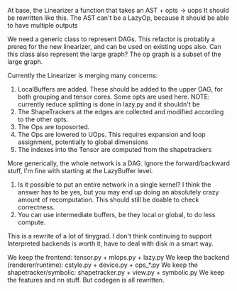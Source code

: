 At base, the Linearizer a function that takes an AST + opts -> uops
It should be rewritten like this. The AST can't be a LazyOp, because it should be able to have multiple outputs

We need a generic class to represent DAGs.
This refactor is probably a prereq for the new linearizer, and can be used on existing uops also.
Can this class also represent the large graph? The op graph is a subset of the large graph.

Currently the Linearizer is merging many concerns:

1. LocalBuffers are added. These should be added to the upper DAG, for both grouping and tensor cores. Some opts are used here. NOTE: currently reduce splitting is done in lazy.py and it shouldn't be
2. The ShapeTrackers at the edges are collected and modified according to the other opts.
3. The Ops are toposorted.
4. The Ops are lowered to UOps. This requires expansion and loop assignment, potentially to global dimensions
5. The indexes into the Tensor are computed from the shapetrackers

More generically, the whole network is a DAG. Ignore the forward/backward stuff, I'm fine with starting at the LazyBuffer level.

1. Is it possible to put an entire network in a single kernel? I think the answer has to be yes, but you may end up doing an absolutely crazy amount of recomputation. This should still be doable to check correctness.
2. You can use intermediate buffers, be they local or global, to do less compute.

This is a rewrite of a lot of tinygrad. I don't think continuing to support Interpreted backends is worth it, have to deal with disk in a smart way.

We keep the frontend: tensor.py + mlops.py + lazy.py
We keep the backend (renderer/runtime): cstyle.py + device.py + ops_*.py
We keep the shapetracker/symbolic: shapetracker.py + view.py + symbolic.py
We keep the features and nn stuff.
But codegen is all rewritten.



